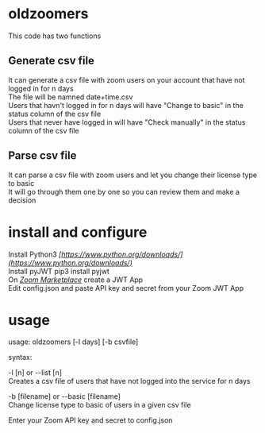 # oldzoomers
This code has two functions  

## Generate csv file
It can generate a csv file with zoom users on your account that have not logged in for n days  
The file will be namned date+time.csv  
Users that havn't logged in for n days will have "Change to basic" in the status column of the csv file  
Users that never have logged in will have "Check manually" in the status column of the csv file  

## Parse csv file  
It can parse a csv file with zoom users and let you change their license type to basic  
It will go through them one by one so you can review them and make a decision  

# install and configure  
Install Python3 *[https://www.python.org/downloads/](https://www.python.org/downloads/)*  
Install pyJWT
     pip3 install pyjwt  
On *[Zoom Marketplace](https://marketplace.zoom.us/docs/guides/build/jwt-app)* create a JWT App  
Edit config.json and paste API key and secret from your Zoom JWT App  

# usage
usage: oldzoomers [-l days] [-b csvfile]  

syntax:  

-l [n] or --list [n]  
Creates a csv file of users that have not logged into the service for n days  

-b [filename] or --basic [filename]  
Change license type to basic of users in a given csv file  

Enter your Zoom API key and secret to config.json  

